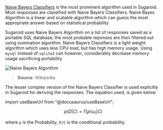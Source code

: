 

[Naive Bayers Classifiers][bayers-wiki] is the most 
prominent algorithm used in Sugaroid. Most responses
are classified with Naive Bayers Classifiers. Naive Bayes 
Algorithm is a linear and scalable algorithm which can guess the
most appropriate answer based on statistical probability

Sugaroid uses Naive Bayers Algorithm on a list of responses
saved as a portable SQL database; the most probable reponses 
are then filtered out using summation algorithm. Naive Bayers 
Classifiers is a light weight algorithm which uses less CPU load,
but has high memory usage. Using `mysql` instead of `sqlite3`
can however, considerably decrease memory usage sacrificing 
portability


![Naive Bayers Algorithm](https://wikimedia.org/api/rest_v1/media/math/render/svg/1eaed580cf7c29f044a9e517f1cd4a7dd69c4b1f)
> **Source**: Wikipedia

The lesser complex version of the Naive Bayers Classifier is used
explicitly in Sugaroid for deriving the responses. The 
equation used, is given below

import useBaseUrl from "@docusaurus/useBaseUrl";

<link rel="stylesheet" href={useBaseUrl("katex.min.css")} />



$$
p(D|C) = \Pi_i p(\omega_i | C )
$$

where `p` is the Probability, `D|C` is the conditional probability. 

[bayers-wiki]: https://en.wikipedia.org/wiki/Naive_Bayes_classifier


